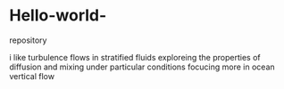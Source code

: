 # Hello-world-
repository

i like turbulence flows in stratified fluids exploreing the properties of diffusion and mixing under particular conditions focucing more in ocean vertical flow 
